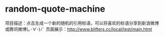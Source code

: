 # random-quote-machine
项目描述：点击生成一个新的随机的引用标语，可以将喜欢的标语分享到新浪微博或腾讯微博(｡･∀･)ﾉﾞ
页面展示：http://www.blifters.cc/local/test/main.html
